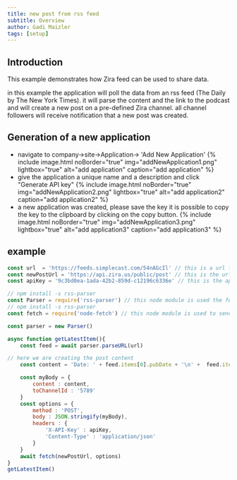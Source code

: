 ```yaml
---
title: new post from rss feed
subtitle: Overview
author: Gadi Maizler
tags: [setup]
---
```


## Introduction
This example demonstrates how Zira feed can be used to share data.

in this example the application will poll the data from an rss feed (The Daily by The New York Times).
it will parse the content and the link to the podcast and will create a new post on a pre-defined Zira channel.
all channel followers will receive notification that a new post was created.


## Generation of a new application

* navigate to company->site->Application-> 'Add New Application'
{% include image.html noBorder="true" img="addNewApplication1.png" lightbox="true" alt="add application" caption="add application" %}
* give the application a unique name and a description and click "Generate API key"
{% include image.html noBorder="true" img="addNewApplication2.png" lightbox="true" alt="add application2" caption="add application2" %}
* a new application was created, please save the key it is possible to copy the key to the clipboard by clicking on the copy button.
{% include image.html noBorder="true" img="addNewApplication3.png" lightbox="true" alt="add application3" caption="add application3" %}


## example
```js
const url  = 'https://feeds.simplecast.com/54nAGcIl' // this is a url for rss feed
const newPostUrl = 'https://api.zira.us/public/post' // this is the url for creation of a new post
const apiKey = '9c3bd0ea-1ada-42b2-859d-c12196c6336e' // this is the application key 

// npm install -s rss-parser
const Parser = require('rss-parser') // this node module is used the fetch and parse rss feed.
// npm install -s rss-parser
const fetch = require('node-fetch') // this node module is used to send a POST request.

const parser = new Parser()

async function getLatestItem(){
    const feed = await parser.parseURL(url)

// here we are creating the post content
    const content = 'Date: ' + feed.items[0].pubDate + '\n' +  feed.items[0].contentSnippet + '\n Link : \n' + feed.items[0].enclosure.url 

    const myBody = {
        content : content,
        toChannelId : '5789'
    }
    const options = {
        method : 'POST', 
        body : JSON.stringify(myBody),
        headers : {
            'X-API-Key' : apiKey,
            'Content-Type' : 'application/json'
        }
    }
    await fetch(newPostUrl, options)
}
getLatestItem()
```